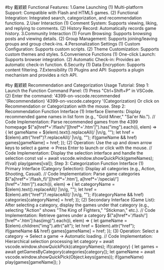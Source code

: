 #by 戴颖颖
Functional Features:
1.Game Launching
(1) Multi-platform Support: Compatible with Flash and HTML5 games.
(2) Functional Integration: Integrated search, categorization, and recommendation functions.
2.User Interaction
(1) Comment System: Supports viewing, liking, and replying to comments.
(2) History Record: Automatically records game history.
3.Community Interaction
(1) Forum Browsing: Supports browsing posts and viewing details.
(2) Group Management: Supports joining/leaving groups and group check-ins.
4.Personalization Settings
(1) Custom Configuration: Supports custom scripts.
(2) Theme Customization: Supports custom themes and styles.
5.Convenience Functions
(1) One-click Launch: Supports browser integration.
(2) Automatic Check-in: Provides an automatic check-in function.
6.Security
(1) Data Encryption: Supports content filtering.
7.Extensibility
(1) Plugins and API: Supports a plugin mechanism and provides a rich API.

#by 戴颖颖
Recommendation and Categorization
Usage Tutorial:
Step 1: Launch the Function
Command Panel:
(1) Press "Ctrl+Shift+P" in VSCode.
(2) Enter the command:
'4399-on-vscode.recommended '(Recommendation)
'4399-on-vscode.category '(Categorization)
Or click on Recommendation or Categorization with the mouse.
Step 2: Recommendation Function Interface
(1) Interface Elements:
 Display recommended game names in list form (e.g., "Gold Miner," "Sai'er No.").
// Code Implementation: Parse recommended games from the 4399 homepage
        $("a[href*='/flash/'][href*='.htm']").has("img").each((i, elem) => {
            let gameName = $(elem).text().replaceAll(/ |\n/g, "");
            let href = $(elem).attr("href")?.replaceAll(/ |\n/g, "");
            if(gameName && href) games[gameName] = href;
        });
(2) Operation:
 Use the up and down arrow keys to select a game → Press Enter to launch or click with the mouse.
// Code Implementation: Display the selection interface and handle the selection
        const val = await vscode.window.showQuickPick(gameNames);
        if(val) play(games[val]);
Step 3: Categorization Function Interface
(1) Primary Interface (Category Selection):
Display all categories (e.g., Action, Shooting, Casual).
// Code Implementation: Parse game categories
        $("a[href*='/flash_fl/'][href*='.htm'], a[href*='/special/'][href*='.htm']").each((i, elem) => {
            let categoryName = $(elem).text().replaceAll(/ |\n/g, "");
            let href = $(elem).attr("href")?.replaceAll(/ |\n/g, "");
            if(categoryName && href) categories[categoryName] = href;
        });
(2) Secondary Interface (Game List):
After selecting a category, display the games under that category (e.g., selecting "Action" shows "The King of Fighters," "Stickman," etc.).
// Code Implementation: Retrieve games under a category
        $("a[href*='/flash/'][href*='.htm']:has(img)").each((i, elem) => {
            let gameName = $(elem).children("img").attr("alt");
            let href = $(elem).attr("href");
            if(gameName && href) games[gameName] = href;
        });
(3) Operation:
Select a category → Select a game → Automatic loading.
// Code Implementation: Hierarchical selection processing
        let category = await vscode.window.showQuickPick(categoryNames);
        if(category) {
            let games = await getGamesByCategory(categories[category]);
            let gameName = await vscode.window.showQuickPick(Object.keys(games));
            if(gameName) play(games[gameName]);
        }